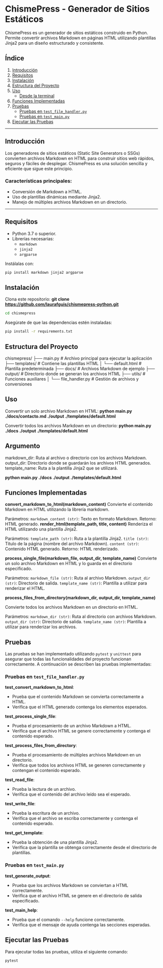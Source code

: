 # ChismePress - Generador de Sitios Estáticos

ChismePress es un generador de sitios estáticos construido en Python. Permite convertir archivos Markdown en páginas HTML utilizando plantillas Jinja2 para un diseño estructurado y consistente.

## Índice

1. [Introducción](#introducción)
2. [Requisitos](#requisitos)
3. [Instalación](#instalación)
4. [Estructura del Proyecto](#estructura-del-proyecto)
5. [Uso](#uso)
   - [Desde la terminal](#desde-la-terminal)
6. [Funciones Implementadas](#funciones-implementadas)
7. [Pruebas](#pruebas)
   - [Pruebas en `test_file_handler.py`](#pruebas-en-test_file_handlerpy)
   - [Pruebas en `test_main.py`](#pruebas-en-test_mainpy)
8. [Ejecutar las Pruebas](#ejecutar-las-pruebas)

---

## Introducción

Los generadores de sitios estáticos (Static Site Generators o SSGs) convierten archivos Markdown en HTML para construir sitios web rápidos, seguros y fáciles de desplegar. ChismePress es una solución sencilla y eficiente que sigue este principio.

### Características principales:

- Conversión de Markdown a HTML.
- Uso de plantillas dinámicas mediante Jinja2.
- Manejo de múltiples archivos Markdown en un directorio.

---

## Requisitos

- Python 3.7 o superior.
- Librerías necesarias:
  - `markdown`
  - `jinja2`
  - `argparse`

Instálalas con:

```bash
pip install markdown jinja2 argparse
```

## Instalación
Clona este repositorio:
**git clone https://github.com/laurafguis/chismepress-python.git**

```bash
cd chismepress
```

Asegúrate de que las dependencias estén instaladas:
```bash
pip install -r requirements.txt
```

## Estructura del Proyecto

chismepress/
├── main.py              # Archivo principal para ejecutar la aplicación
├── templates/           # Contiene las plantillas HTML
│   └── default.html     # Plantilla predeterminada
├── docs/                # Archivos Markdown de ejemplo
├── output/              # Directorio donde se generan los archivos HTML
├── utils/               # Funciones auxiliares
│   └── file_handler.py  # Gestión de archivos y conversiones

## Uso
Convertir un solo archivo Markdown en HTML:
**python main.py ./docs/contacto.md ./output ./templates/default.html**

Convertir todos los archivos Markdown en un directorio:
**python main.py ./docs ./output ./templates/default.html**

## Argumento
markdown_dir: Ruta al archivo o directorio con los archivos Markdown.
output_dir: Directorio donde se guardarán los archivos HTML generados.
template_name: Ruta a la plantilla Jinja2 que se utilizará.

**python main.py ./docs ./output ./templates/default.html**


## Funciones Implementadas

**convert_markdown_to_html(markdown_content)**
Convierte el contenido Markdown en HTML utilizando la librería markdown.

Parámetros:
        `markdown_content (str)`: Texto en formato Markdown.
Retorno:
        HTML generado.
**render_html(template_path, title, content)**
Renderiza el HTML utilizando una plantilla Jinja2.

Parámetros:
        `template_path (str)`: Ruta a la plantilla Jinja2.
        `title (str)`: Título de la página (nombre del archivo Markdown).
        `content (str)`: Contenido HTML generado.
Retorno:
        HTML renderizado.
        
**process_single_file(markdown_file, output_dir, template_name)**
Convierte un solo archivo Markdown en HTML y lo guarda en el directorio especificado.

Parámetros:
        `markdown_file (str)`: Ruta al archivo Markdown.
        `output_dir (str)`: Directorio de salida.
        `template_name (str)`: Plantilla a utilizar para renderizar el HTML.

**process_files_from_directory(markdown_dir, output_dir, template_name)**

Convierte todos los archivos Markdown en un directorio en HTML.

Parámetros:
        `markdown_dir (str)`: Ruta al directorio con archivos Markdown.
        `output_dir (str)`: Directorio de salida.
        `template_name (str)`: Plantilla a utilizar para renderizar los archivos.

## Pruebas

Las pruebas se han implementado utilizando `pytest` y `unittest` para asegurar que todas las funcionalidades del proyecto funcionan correctamente. A continuación se describen las pruebas implementadas:

### Pruebas en `test_file_handler.py`

**test_convert_markdown_to_html**:
- Prueba que el contenido Markdown se convierta correctamente a HTML.
- Verifica que el HTML generado contenga los elementos esperados.

**test_process_single_file**:
- Prueba el procesamiento de un archivo Markdown a HTML.
- Verifica que el archivo HTML se genere correctamente y contenga el contenido esperado.

**test_process_files_from_directory**:
- Prueba el procesamiento de múltiples archivos Markdown en un directorio.
- Verifica que todos los archivos HTML se generen correctamente y contengan el contenido esperado.

**test_read_file**:
- Prueba la lectura de un archivo.
- Verifica que el contenido del archivo leído sea el esperado.

**test_write_file**:
- Prueba la escritura de un archivo.
- Verifica que el archivo se escriba correctamente y contenga el contenido esperado.

**test_get_template**:
- Prueba la obtención de una plantilla Jinja2.
- Verifica que la plantilla se obtenga correctamente desde el directorio de plantillas.

### Pruebas en `test_main.py`

**test_generate_output**:
- Prueba que los archivos Markdown se conviertan a HTML correctamente.
- Verifica que el archivo HTML se genere en el directorio de salida especificado.

**test_main_help**:
- Prueba que el comando `--help` funcione correctamente.
- Verifica que el mensaje de ayuda contenga las secciones esperadas.

## Ejecutar las Pruebas

Para ejecutar todas las pruebas, utiliza el siguiente comando:
```bash
pytest
```